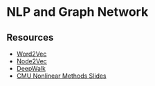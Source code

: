 # NLP and Graph Network

## Resources

* [Word2Vec](https://arxiv.org/pdf/1301.3781v3.pdf)
* [Node2Vec](https://cs.stanford.edu/~jure/pubs/node2vec-kdd16.pdf)
* [DeepWalk](https://arxiv.org/pdf/1403.6652.pdf)
* [CMU Nonlinear Methods Slides](http://www.cs.cmu.edu/~aarti/Class/10701/slides/Lecture21_1.pdf)
